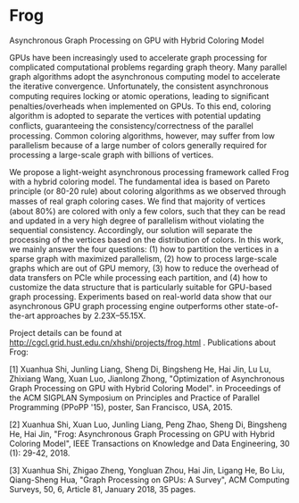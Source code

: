 Frog
=======

Asynchronous Graph Processing on GPU with Hybrid Coloring Model

GPUs have been increasingly used to accelerate graph processing for complicated computational problems regarding graph theory. Many parallel graph algorithms adopt the asynchronous computing model to accelerate the iterative convergence. Unfortunately, the consistent asynchronous computing requires locking or atomic operations, leading to signiﬁcant penalties/overheads when implemented on GPUs. To this end, coloring algorithm is adopted to separate the vertices with potential updating conﬂicts, guaranteeing the consistency/correctness of the parallel processing. Common coloring algorithms, however, may suffer from low parallelism because of a large number of colors generally required for processing a large-scale graph with billions of vertices.

We propose a light-weight asynchronous processing framework called Frog with a hybrid coloring model. The fundamental idea is based on Pareto principle (or 80-20 rule) about coloring algorithms as we observed through masses of real graph coloring cases. We ﬁnd that majority of vertices (about 80%) are colored with only a few colors, such that they can be read and updated in a very high degree of parallelism without violating the sequential consistency. Accordingly, our solution will separate the processing of the vertices based on the distribution of colors. In this work, we mainly answer the four questions: (1) how to partition the vertices in a sparse graph with maximized parallelism, (2) how to process large-scale graphs which are out of GPU memory, (3) how to reduce the overhead of data transfers on PCIe while processing each partition, and (4) how to customize the data structure that is particularly suitable for GPU-based graph processing. Experiments based on real-world data show that our asynchronous GPU graph processing engine outperforms other state-of-the-art approaches by 2.23X–55.15X.

Project details can be found at http://cgcl.grid.hust.edu.cn/xhshi/projects/frog.html .
Publications about Frog:

[1] Xuanhua Shi, Junling Liang, Sheng Di, Bingsheng He, Hai Jin, Lu Lu, Zhixiang Wang, Xuan Luo, Jianlong Zhong, "Optimization of Asynchronous Graph Processing on GPU with Hybrid Coloring Model". in Proceedings of the ACM SIGPLAN Symposium on Principles and Practice of Parallel Programming (PPoPP '15), poster, San Francisco, USA, 2015.

[2] Xuanhua Shi, Xuan Luo, Junling Liang, Peng Zhao, Sheng Di, Bingsheng He, Hai Jin, "Frog: Asynchronous Graph Processing on GPU with Hybrid Coloring Model", IEEE Transactions on Knowledge and Data Engineering, 30 (1): 29-42, 2018.

[3] Xuanhua Shi, Zhigao Zheng, Yongluan Zhou, Hai Jin, Ligang He, Bo Liu, Qiang-Sheng Hua, "Graph Processing on GPUs: A Survey", ACM Computing Surveys, 50, 6, Article 81, January 2018, 35 pages.
